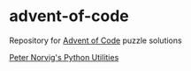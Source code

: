 # advent-of-code
Repository for [Advent of Code](https://adventofcode.com/) puzzle solutions

[Peter Norvig's Python Utilities](https://github.com/norvig/pytudes/blob/main/ipynb/Advent%20of%20Code.ipynb)
